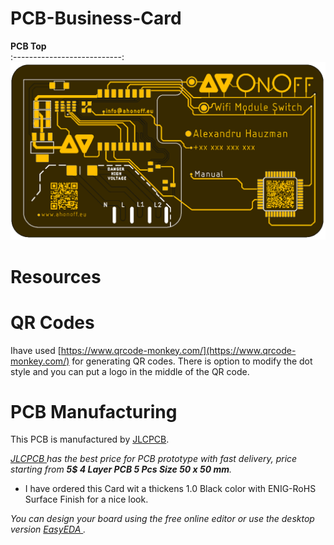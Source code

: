 # PCB-Business-Card

**PCB Top**                       
:---------------------------:
<img src="image/Top.PNG">  

# Resources

# QR Codes <a name="id3"></a>

Ihave used [https://www.qrcode-monkey.com/](https://www.qrcode-monkey.com/) for generating QR codes.  There is option to modify the dot style and you can put a logo in the middle of the QR code.


# PCB Manufacturing <a name="id3"></a>

This PCB is manufactured by [JLCPCB](https://jlcpcb.com/). 

*[ JLCPCB ](https://jlcpcb.com/) has the best price for PCB prototype with fast delivery, price starting from **5$ 4 Layer PCB 5 Pcs Size 50 x 50 mm**.*
* I have ordered this Card wit a thickens 1.0 Black color with ENIG-RoHS Surface Finish for a nice look.

*You can design your board using the free online editor or use the desktop version [ EasyEDA ](https://easyeda.com/).*